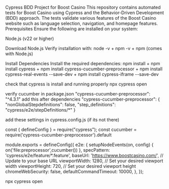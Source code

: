 Cypress BDD Project for Boost Casino
This repository contains automated tests for Boost Casino using Cypress and the Behavior-Driven Development (BDD) approach. The tests validate various features of the Boost Casino website such as language selection, navigation, and homepage features.
Prerequisites
Ensure the following are installed on your system:

Node.js (v22 or higher)

Download Node.js
Verify installation with:
node -v  +
npm -v  +
npm (comes with Node.js)

Install Dependencies
Install the required dependencies:
npm install +
npm install cypress +
npm install cypress-cucumber-preprocessor +
npm install cypress-real-events --save-dev +
npm install cypress-iframe --save-dev 

check that cypress is install and running properly
npx cypress open

verify cucumber in package.json
"cypress-cucumber-preprocessor": "^4.3.1"
add this after dependencies
"cypress-cucumber-preprocessor": {
    "nonGlobalStepdefinitions": false,
    "step_definitions": "cypress/e2e/stepDefinitions/*"
  }

add these settings in cypress.config.js (if its not there)

const { defineConfig } = require("cypress");
const cucumber = require('cypress-cucumber-preprocessor').default

module.exports = defineConfig({
  e2e: {
    setupNodeEvents(on, config) {
      on('file:preprocessor',cucumber())
    },
    specPattern: 'cypress/e2e/feature/*.feature',
    baseUrl: 'https://www.boostcasino.com/', // Update to your base URL
    viewportWidth: 1280, // Set your desired viewport width
    viewportHeight: 720, // Set your desired viewport height
    chromeWebSecurity: false,
    defaultCommandTimeout: 10000,
  },
});

npx cypress open

